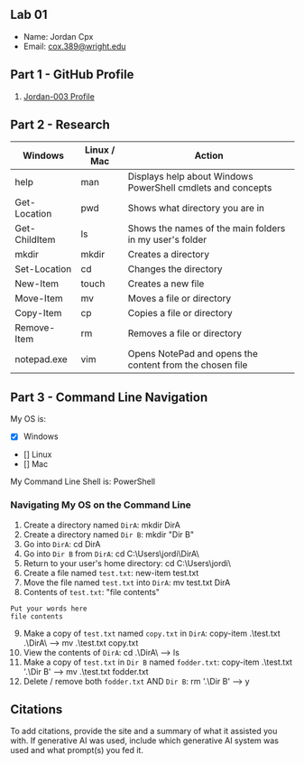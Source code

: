 ## Lab 01

- Name: Jordan Cpx
- Email: cox.389@wright.edu

## Part 1 - GitHub Profile

1. [Jordan-003 Profile](FIXTHISURL-https://github.com/Jordan-003)

## Part 2 - Research

| Windows | Linux / Mac | Action |
| ---     | ---         | ---    |
| help    | man         | Displays help about Windows PowerShell cmdlets and concepts       |
| Get-Location | pwd    | Shows what directory you are in       |
| Get-ChildItem | ls    | Shows the names of the main folders in my user's folder       |
| mkdir   | mkdir       | Creates a directory       |
| Set-Location | cd     | Changes the directory       |
| New-Item | touch      | Creates a new file       |
| Move-Item | mv        | Moves a file or directory       |
| Copy-Item | cp        | Copies a file or directory       |
| Remove-Item | rm      | Removes a file or directory       |
| notepad.exe | vim     | Opens NotePad and opens the content from the chosen file       |

## Part 3 - Command Line Navigation

My OS is:
- [x] Windows
- [] Linux
- [] Mac

My Command Line Shell is: PowerShell

### Navigating My OS on the Command Line

1. Create a directory named `DirA`: mkdir DirA
2. Create a directory named `Dir B`: mkdir "Dir B"
3. Go into `DirA`: cd DirA
4. Go into `Dir B` from `DirA`: cd C:\Users\jordi\DirA\
5. Return to your user's home directory: cd C:\Users\jordi\
6. Create a file named `test.txt`: new-item test.txt
7. Move the file named `test.txt` into `DirA`: mv test.txt DirA
8. Contents of `test.txt`: "file contents"
```
Put your words here
file contents
```
9. Make a copy of `test.txt` named `copy.txt` in `DirA`: copy-item .\test.txt .\DirA\ --> mv .\test.txt copy.txt
10. View the contents of `DirA`: cd .\DirA\ --> ls
11. Make a copy of `test.txt` in `Dir B` named `fodder.txt`: copy-item .\test.txt '.\Dir B' --> mv .\test.txt fodder.txt
12. Delete / remove both `fodder.txt` AND `Dir B`: rm '.\Dir B\' --> y

## Citations

To add citations, provide the site and a summary of what it assisted you with.  If generative AI was used, include which generative AI system was used and what prompt(s) you fed it.



